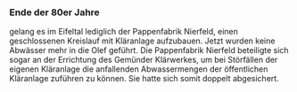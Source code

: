 ### Ende der 80er Jahre 
gelang es im Eifeltal lediglich der Pappenfabrik Nierfeld, einen geschlossenen Kreislauf mit Kläranlage aufzubauen. Jetzt wurden keine Abwässer mehr in die Olef geführt. Die Pappenfabrik Nierfeld beteiligte sich sogar an der Errichtung des Gemünder Klärwerkes, um bei Störfällen der eigenen Kläranlage die anfallenden Abwassermengen der öffentlichen Kläranlage zuführen zu können. Sie hatte sich somit doppelt abgesichert.